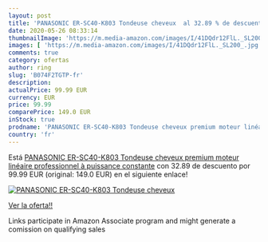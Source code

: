 ```yaml
---
layout: post
title: 'PANASONIC ER-SC40-K803 Tondeuse cheveux  al 32.89 % de descuento'
date: 2020-05-26 08:33:14
thumbnailImage: 'https://m.media-amazon.com/images/I/41DQdr12FlL._SL200_.jpg'
images: [ 'https://m.media-amazon.com/images/I/41DQdr12FlL._SL200_.jpg' ]
comments: true
category: ofertas
author: ring
slug: 'B074F2TGTP-fr'
description:
actualPrice: 99.99 EUR
currency: EUR
price: 99.99
comparePrice: 149.0 EUR
inStock: true
prodname: 'PANASONIC ER-SC40-K803 Tondeuse cheveux premium moteur linéaire professionnel à puissance constante'
country: 'fr'
---
```


Está [PANASONIC ER-SC40-K803 Tondeuse cheveux premium moteur linéaire professionnel à puissance constante](https://www.amazon.fr/dp/B074F2TGTP/?tag=tolees0d-21) con 32.89 de descuento por 99.99 EUR (original: 149.0 EUR) en el siguiente enlace!

[![PANASONIC ER-SC40-K803 Tondeuse cheveux ](https://m.media-amazon.com/images/I/41DQdr12FlL._SL200_.jpg)](https://www.amazon.fr/dp/B074F2TGTP/?tag=tolees0d-21)

[Ver la oferta!!](https://www.amazon.fr/dp/B074F2TGTP/?tag=tolees0d-21)

Links participate in Amazon Associate program and might generate a comission on qualifying sales


